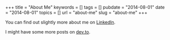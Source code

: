 +++
title = "About Me"
keywords = []
tags = []
pubdate = "2014-08-01"
date = "2014-08-01"
topics = []
url = "about-me"
slug = "about-me"
+++

You can find out slightly more about me on [LinkedIn](https://www.linkedin.com/in/peteraba/).

I might have some more posts on [dev.to](https://dev.to/peteraba/).
